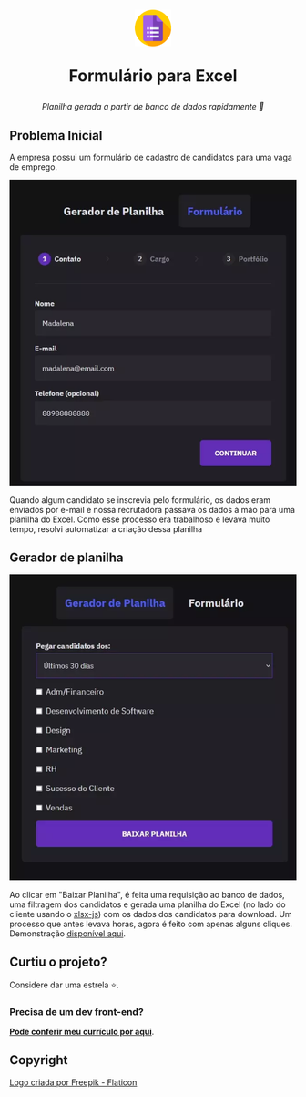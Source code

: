 <h1 align="center">
    <img src="./.github/icon.png" width=64px height=64px>
    <p align="center">Formulário para Excel</p>
</h1>
<p align="center">
    <i align="center">Planilha gerada a partir de banco de dados rapidamente 🚀</i>
</p>

## Problema Inicial

A empresa possui um formulário de cadastro de candidatos para uma vaga de emprego.

<p align="center">
    <img src="./.github/entrada.webp" alt="Formulário do banco de talentos">
</p>

Quando algum candidato se inscrevia pelo formulário, os dados eram enviados por e-mail e nossa recrutadora passava os dados à mão para uma planilha do Excel. Como esse processo era trabalhoso e levava muito tempo, resolvi automatizar a criação dessa planilha

## Gerador de planilha

<p align="center">
    <img src="./.github/planilha.webp" alt="Demonstração da planilha">
</p>

Ao clicar em "Baixar Planilha", é feita uma requisição ao banco de dados, uma filtragem dos candidatos e gerada uma planilha do Excel (no lado do cliente usando o [xlsx-js](https://www.npmjs.com/package/xlsx)) com os dados dos candidatos para download. Um processo que antes levava horas, agora é feito com apenas alguns cliques. Demonstração [disponível aqui](https://formulario-para-excel.vercel.app/).

## Curtiu o projeto?

Considere dar uma estrela ⭐.

### Precisa de um dev front-end?

**[Pode conferir meu currículo por aqui](https://bit.ly/3h1Qewn)**.

## Copyright
<a href="https://www.flaticon.com/free-icons/google-forms" title="google forms icons">Logo criada por Freepik - Flaticon</a>
